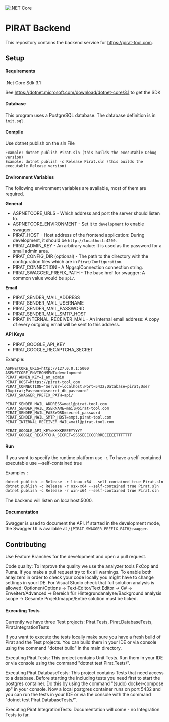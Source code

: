 ![.NET Core](https://github.com/COVID19-PIRAT/backend/workflows/.NET%20Core/badge.svg)

# PIRAT Backend

This repository contains the backend service for https://pirat-tool.com.


## Setup

#### Requirements

.Net Core Sdk 3.1

See https://dotnet.microsoft.com/download/dotnet-core/3.1 to get the SDK


#### Database

This program uses a PostgreSQL database. The database definition is in `init.sql`.


#### Compile

Use dotnet publish on the sln File

```
Example: dotnet publish Pirat.sln (this builds the executable Debug version)
Example: dotnet publish -c Release Pirat.sln (this builds the executable Release version)
```

#### Environment Variables

The following environment variables are available, most of them are required.

**General**

* ASPNETCORE_URLS - Which address and port the server should listen to.
* ASPNETCORE_ENVIRONMENT - Set it to `development` to enable swagger.
* PIRAT_HOST - Host address of the frontend application: During development, it should be `http://localhost:4200`.
* PIRAT_ADMIN_KEY - An arbitrary value: It is used as the password for a small admin area.
* PIRAT_CONFIG_DIR (optional) - The path to the directory with the configuration files which are in `Pirat/Configuration`.
* PIRAT_CONNECTION - A NpgsqlConnection connection string.
* PIRAT_SWAGGER_PREFIX_PATH - The base href for swagger: A common value would be `api/`.


**Email**

* PIRAT_SENDER_MAIL_ADDRESS
* PIRAT_SENDER_MAIL_USERNAME
* PIRAT_SENDER_MAIL_PASSWORD
* PIRAT_SENDER_MAIL_SMTP_HOST
* PIRAT_INTERNAL_RECEIVER_MAIL - An internal email address: A copy of every outgoing email will be sent to this address.

**API Keys**

* PIRAT_GOOGLE_API_KEY
* PIRAT_GOOGLE_RECAPTCHA_SECRET


Example:

```
ASPNETCORE_URLS=http://127.0.0.1:5000
ASPNETCORE_ENVIRONMENT=development
PIRAT_ADMIN_KEY=i_am_admin
PIRAT_HOST=https://pirat-tool.com
PIRAT_CONNECTION="Server=localhost;Port=5432;Database=pirat;User ID=pirat;Password=secret_db_password"
PIRAT_SWAGGER_PREFIX_PATH=api/

PIRAT_SENDER_MAIL_ADDRESS=mail@pirat-tool.com
PIRAT_SENDER_MAIL_USERNAME=mail@pirat-tool.com
PIRAT_SENDER_MAIL_PASSWORD=secret_password
PIRAT_SENDER_MAIL_SMTP_HOST=smpt.pirat-tool.com
PIRAT_INTERNAL_RECEIVER_MAIL=mail@pirat-tool.com

PIRAT_GOOGLE_API_KEY=KKKKEEEEYYYYY
PIRAT_GOOGLE_RECAPTCHA_SECRET=SSSSEEECCCRRREEEEEETTTTTTT
```


#### Run

If you want to specify the runtime platform use -r. To have a self-contained executable use --self-contained true

Examples :

```
dotnet publish -c Release -r linux-x64 --self-contained true Pirat.sln
dotnet publish -c Release -r osx-x64 --self-contained true Pirat.sln
dotnet publish -c Release -r win-x64 --self-contained true Pirat.sln
```

The backend will listen on localhost:5000.


#### Documentation

Swagger is used to document the API. If started in the development mode, the Swagger UI is available at `/{PIRAT_SWAGGER_PREFIX_PATH}swagger`.



## Contributing

Use Feature Branches for the development and open a pull request.

Code quality: To improve the quality we use the analyzer tools FxCop and Puma. If you make a pull request try to fix all warnings. To enable both anaylzers in order to check your code locally you might have to change settings in your IDE. For Visual Studio check that full solution analysis is allowed: Optionen/Options -> Text-Editor/Text Editor -> C# -> Erweitert/Advanced -> Bereich für Hintegrundanalyse/Background analysis scope -> Gesamte Projektmappe/Entire solution must be ticked.

#### Executing Tests

Currently we have three Test projects: Pirat.Tests, Pirat.DatabaseTests, Pirat.IntegrationTests

If you want to execute the tests locally make sure you have a fresh build of Pirat and the Test projects. You can build them in your IDE or via console using the command "dotnet build" in the main directory.

Executing Pirat.Tests: This project contains Unit Tests. Run them in your IDE or via console using the command "dotnet test Pirat.Tests/".

Executing Pirat.DatabaseTests: This project contains Tests that need access to a database. Before starting the including tests you need first to start the postgres container. Do this by using the command "(sudo) docker-compose up" in your console. Now a local postgres container runs on port 5432 and you can run the tests in your IDE or via the console with the command "dotnet test Pirat.DatabaseTests/".

Executing Pirat.IntegrationTests: Documentation will come - no Integration Tests to far. 
